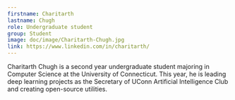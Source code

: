 ```yaml
---
firstname: Charitarth
lastname: Chugh
role: Undergraduate student
group: Student
image: doc/image/Charitarth-Chugh.jpg
link: https://www.linkedin.com/in/charitarth/
---
```


Charitarth Chugh is a second year undergraduate student majoring in
Computer Science at the University of Connecticut. This year, he is
leading deep learning projects as the Secretary of UConn Artificial
Intelligence Club and creating open-source utilities.
